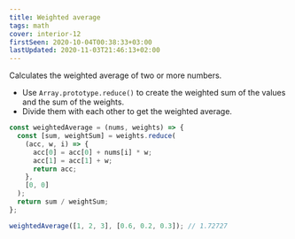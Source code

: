 ```yaml
---
title: Weighted average
tags: math
cover: interior-12
firstSeen: 2020-10-04T00:38:33+03:00
lastUpdated: 2020-11-03T21:46:13+02:00
---
```


Calculates the weighted average of two or more numbers.

- Use `Array.prototype.reduce()` to create the weighted sum of the values and the sum of the weights.
- Divide them with each other to get the weighted average.

```js
const weightedAverage = (nums, weights) => {
  const [sum, weightSum] = weights.reduce(
    (acc, w, i) => {
      acc[0] = acc[0] + nums[i] * w;
      acc[1] = acc[1] + w;
      return acc;
    },
    [0, 0]
  );
  return sum / weightSum;
};
```

```js
weightedAverage([1, 2, 3], [0.6, 0.2, 0.3]); // 1.72727
```
